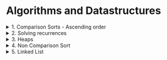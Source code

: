 # Algorithms and Datastructures
<details>
<summary>1. Comparison Sorts - Ascending order</summary>
<br>
  
[Bubble Sort][1]
  
[1]: https://github.com/NavSanya/Algorithms/tree/main/1.%20Comparison%20Sorts/BubbleSort
Three files:-
```
C++ Program -> BubbleSort.cpp
Java Program -> BubbleSort.java
Python Program -> BubbleSort.py
```

[Selection Sort][2]
  
[2]: https://github.com/NavSanya/Algorithms_DataStructures/tree/main/1_ComparisonSorts/SelectionSort
  
Three files:-
```
C++ Program -> SelectionSort.cpp
Java Program -> SelectionSort.java
Python Program -> SelectionSort.py
```

[Insertion Sort][3]
  
[3]: https://github.com/NavSanya/Algorithms_DataStructures/tree/main/1_ComparisonSorts/InsertionSort
  
Three files:-
```
C++ Program -> InsertionSort.cpp
Java Program -> InsertionSort.java
Python Program -> InsertionSort.py
```
Merge Sort
Three files:-
```
C++ Program -> MergeSort.cpp
Java Program -> MergeSort.java
Python Program -> MergeSort.py
```

Quick Sort
Three files:-
```
C++ Program -> QuickSort.cpp
Java Program -> QuickSort.java
Python Program -> QuickSort.py
```

</details>
<details>
<summary>2. Solving recurrences</summary>
<br>
  + Iteration Method
  <br>
  + Master Method
  <br>
  + Substitution Method
  <br>
  + Recursive Tree Method
 </details>
 
 <details>
<summary>3. Heaps</summary>
<br>
  + MaxHeaps in C++
  <br>
  + MaxHeaps in Java
  <br>
  + MaxHeaps in Python
 </details>

<details>
<summary>4. Non Comparison Sort</summary>
<br>
  Counting Sort
  ```
    * C++
    * Java
    * Python
  ```
  <br>
  Radix Sort
  ```  
    * C++
    * Java
    * Python
  ```
 </details>

<details>
<summary>5. Linked List</summary>
<br>
  Single Linked List
  ```  
    * C++
    * Java
    * Python
  ```
  <br>
  Double Linked List
  ```  
    * C++
    * Java
    * Python
  ```
  <br>
  Circular Linked List
  ```
    * C++
    * Java
    * Python
  ```
 </details>

